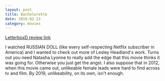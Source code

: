 ```yaml
---
layout: post
title: Bachelorette
date: 2019-02-23
category: movies
---
```

 
[LetterboxD review link](https://letterboxd.com/samarthbhaskar/film/bachelorette/)

I watched RUSSIAN DOLL (like every self-respecting Netflix subscriber in America) and I wanted to check out more of Lesley Headland's work. Turns out you need Natasha Lyonne to really add the edge that this movie thinks it was going for. Otherwise you just get the angst. I also suppose that in 2012, when this movie came out, unlikeable female leads were hard to find across tv and film. By 2019, unlikeability, on its own, isn't enough.